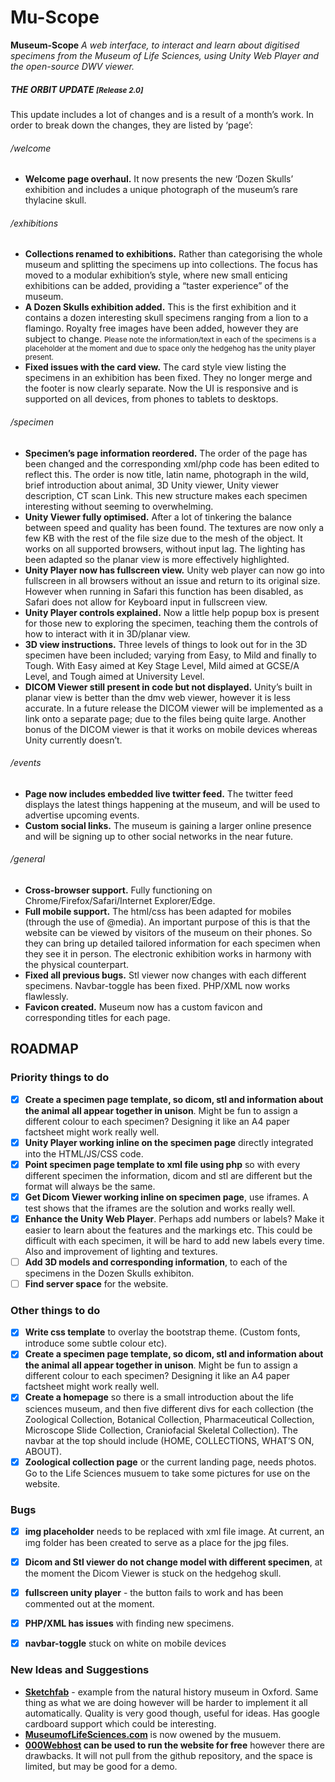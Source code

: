 # Mu-Scope
**Museum-Scope** <em>A web interface, to interact and learn about digitised specimens from the Museum of Life Sciences, using Unity Web Player and the open-source DWV viewer.</em>


##### THE **ORBIT** UPDATE <small>[Release 2.0]</small>
This update includes a lot of changes and is a result of a month’s work. In order to break down the changes, they are listed by ‘page’:

###### /welcome
- **Welcome page overhaul.** It now presents the new ‘Dozen Skulls’ exhibition and includes a unique photograph of the museum’s rare thylacine skull.

###### /exhibitions
- **Collections renamed to exhibitions.** Rather than categorising the whole museum and splitting the specimens up into collections. The focus has moved to a modular exhibition’s style, where new small enticing exhibitions can be added, providing a “taster experience” of the museum.
- **A Dozen Skulls exhibition added.** This is the first exhibition and it contains a dozen interesting skull specimens ranging from a lion to a flamingo. Royalty free images have been added, however they are subject to change. <small>Please note the information/text in each of the specimens is a placeholder at the moment and due to space only the hedgehog has the unity player present.</small>
- **Fixed issues with the card view.** The card style view listing the specimens in an exhibition has been fixed. They no longer merge and the footer is now clearly separate. Now the UI is responsive and is supported on all devices, from phones to tablets to desktops.

###### /specimen
- **Specimen’s page information reordered.** The order of the page has been changed and the corresponding xml/php code has been edited to reflect this. The order is now title, latin name, photograph in the wild, brief introduction about animal, 3D Unity viewer, Unity viewer description, CT scan Link. This new structure makes each specimen interesting without seeming to overwhelming.
- **Unity Viewer fully optimised.** After a lot of tinkering the balance between speed and quality has been found. The textures are now only a few KB with the rest of the file size due to the mesh of the object. It works on all supported browsers, without input lag. The lighting has been adapted so the planar view is more effectively highlighted.
- **Unity Player now has fullscreen view.** Unity web player can now go into fullscreen in all browsers without an issue and return to its original size. However when running in Safari this function has been disabled, as Safari does not allow for Keyboard input in fullscreen view.
- **Unity Player controls explained.** Now a little help popup box  is present for those new to exploring the specimen, teaching them the controls of how to interact with it in 3D/planar view.
- **3D view instructions.** Three levels of things to look out for  in the 3D specimen have been included; varying from Easy, to Mild and finally to Tough. With Easy aimed at Key Stage Level, Mild aimed at GCSE/A Level, and Tough aimed at University Level.
- **DICOM Viewer still present in code but not displayed.** Unity’s built in planar view is better than the dmv web viewer, however it is less accurate. In a future release the DICOM viewer will be implemented as a link onto a separate page; due to the files being quite large. Another bonus of the DICOM viewer is that it works on mobile devices whereas Unity currently doesn’t.

###### /events
- **Page now includes embedded live twitter feed.** The twitter feed displays the latest things happening at the museum, and will be used to advertise upcoming events.
- **Custom social links.** The museum is gaining a larger online presence and will be signing up to other social networks in the near future.

###### /general
- **Cross-browser support.** Fully functioning on Chrome/Firefox/Safari/Internet Explorer/Edge. 
- **Full mobile support.** The html/css has been adapted for mobiles (through the use of @media). An important purpose of this is that the website can be viewed by visitors of the museum on their phones. So they can bring up detailed tailored information for each specimen when they see it in person. The electronic exhibition works in harmony with the physical counterpart.
- **Fixed all previous bugs.** Stl viewer now changes with each different specimens. Navbar-toggle has been fixed. PHP/XML now works flawlessly.
- **Favicon created.** Museum now has a custom favicon and corresponding titles for each page.



## ROADMAP 

### Priority things to do

- [x] **Create a specimen page template, so dicom, stl and information about the animal all appear together in unison**. Might be fun to assign a different colour to each specimen? Designing it like an A4 paper factsheet might work really well.
- [x] **Unity Player working inline on the specimen page** directly integrated into the HTML/JS/CSS code.
- [x] **Point specimen page template to xml file using php** so with every different specimen the information, dicom and stl are different but the format will always be the same.
- [x] **Get Dicom Viewer working inline on specimen page**, use iframes. A test shows that the iframes are the solution and works really well.
- [x] **Enhance the Unity Web Player**. Perhaps add numbers or labels? Make it easier to learn about the features and the markings etc. This could be difficult with each specimen, it will be hard to add new labels every time. Also and improvement of lighting and textures.
- [ ] **Add 3D models and corresponding information**, to each of the specimens in the Dozen Skulls exhibiton.
- [ ] **Find server space** for the website.

### Other things to do

- [x] **Write css template** to overlay the bootstrap theme. (Custom fonts, introduce some subtle colour etc).
- [x] **Create a specimen page template, so dicom, stl and information about the animal all appear together in unison**. Might be fun to assign a different colour to each specimen? Designing it like an A4 paper factsheet might work really well.
- [x] **Create a homepage** so there is a small introduction about the life sciences museum, and then five different divs for each collection (the Zoological Collection, Botanical Collection, Pharmaceutical Collection, Microscope Slide Collection, Craniofacial Skeletal Collection). The navbar at the top should include (HOME, COLLECTIONS, WHAT’S ON, ABOUT).
- [x] **Zoological collection page** or the current landing page, needs photos. Go to the Life Sciences musuem to take some pictures for use on the website.

### Bugs

- [x] **img placeholder** needs to be replaced with xml file image. At current, an img folder has been created to serve as a place for the jpg files. 
- [x] **Dicom and Stl viewer do not change model with different specimen**, at the moment the Dicom Viewer is stuck on the hedgehog skull.
- [x] **fullscreen unity player** - the button fails to work and has been commented out at the moment.
- [x] **PHP/XML has issues** with finding new specimens.
- [x] **navbar-toggle** stuck on white on mobile devices


### New Ideas and Suggestions

- **[Sketchfab](https://sketchfab.com/models/209bffe6866042379a704ce46bb6e632)** - example from the natural history museum in Oxford. Same thing as what we are doing however will be harder to implement it all automatically. Quality is very good though, useful for ideas. Has google cardboard support which could be interesting.
- **[MuseumofLifeSciences.com](MuseumofLifeSciences.com)** is now owened by the musuem.
- **[000Webhost](000Webhost.com) can be used to run the website for free** however there are drawbacks. It will not pull from the github repository, and the space is limited, but may be good for a demo.
